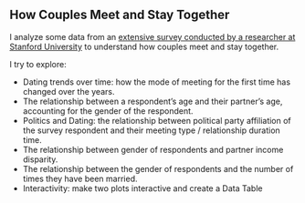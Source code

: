 ## How Couples Meet and Stay Together

I analyze some data from an [extensive survey conducted by a researcher at Stanford University](https://data.stanford.edu/hcmst) to understand how couples meet and stay together.

I try to explore:
- Dating trends over time: how the mode of meeting for the first time has changed over the years.
- The relationship between a respondent’s age and their partner’s age, accounting for the gender of the respondent.
- Politics and Dating: the relationship between political party affiliation of the survey respondent and their meeting type / relationship duration time.
- The relationship between gender of respondents and partner income disparity.
- The relationship between the gender of respondents and the number of times they have been married.
- Interactivity: make two plots interactive and create a Data Table
